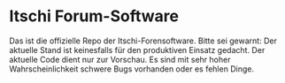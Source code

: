 Itschi Forum-Software
===============

Das ist die offizielle Repo der Itschi-Forensoftware. Bitte sei gewarnt: Der aktuelle Stand ist keinesfalls
für den produktiven Einsatz gedacht. Der aktuelle Code dient nur zur Vorschau. Es sind mit sehr hoher
Wahrscheinlichkeit schwere Bugs vorhanden oder es fehlen Dinge.